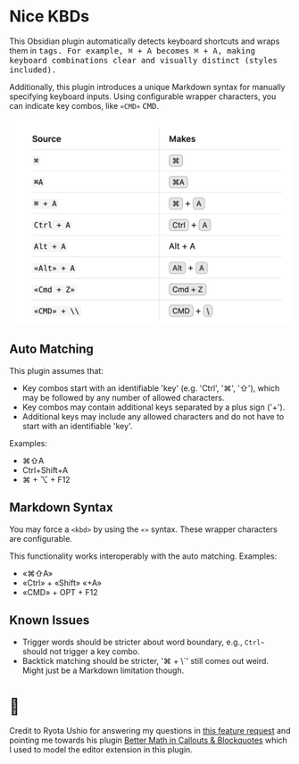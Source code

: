 # Nice KBDs

This Obsidian plugin automatically detects keyboard shortcuts and wraps them in <kbd> tags. For example, ⌘ + A becomes <kbd>⌘</kbd> + <kbd>A</kbd>, making keyboard combinations clear and visually distinct (styles included).

Additionally, this plugin introduces a unique Markdown syntax for manually specifying keyboard inputs. Using configurable wrapper characters, you can indicate key combos, like `«CMD»` <kbd>CMD</kbd>.

![Examples of key combos](demo.png)

## Auto Matching

This plugin assumes that:
- Key combos start with an identifiable 'key' (e.g. 'Ctrl', '⌘', '⇧'), which may be followed by any number of allowed characters.
- Key combos may contain additional keys separated by a plus sign ('+').
- Additional keys may include any allowed characters and do not have to start with an identifiable 'key'.

Examples:
- ⌘⇧A
- Ctrl+Shift+A
- ⌘ + ⌥ + F12

## Markdown Syntax

You may force a `<kbd>` by using the `«»` syntax. These wrapper characters are configurable.

This functionality works interoperably with the auto matching. Examples:
- «⌘⇧A»
- «Ctrl» + «Shift» «+A»
- «CMD» + OPT + F12

## Known Issues

- Trigger words should be stricter about word boundary, e.g., `Ctrl~` should not trigger a key combo.
- Backtick matching should be stricter, '⌘ + \\`' still comes out weird. Might just be a Markdown limitation though.

# 🎩

Credit to Ryota Ushio for answering my questions in [this feature request](https://forum.obsidian.md/t/plugin-api-expose-live-edit-functionality-for-extension/73447/7) and pointing me towards his plugin [Better Math in Callouts & Blockquotes](https://github.com/RyotaUshio/obsidian-math-in-callout/blob/master/src/decorations.ts) which I used to model the editor extension in this plugin.
